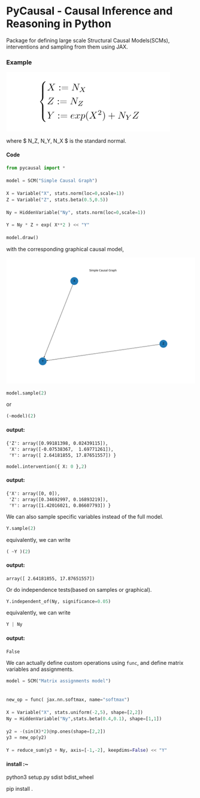 # PyCausal - Causal Inference and Reasoning in Python
Package for defining large scale Structural Causal Models(SCMs), interventions and sampling from them using JAX.

### Example

![alt text](https://github.com/goncalorafaria/PyCausal/blob/master/eq.PNG)

where $ N_Z, N_Y, N_X $ is the standard normal.
#### Code
```python
from pycausal import *

model = SCM("Simple Causal Graph")

X = Variable("X", stats.norm(loc=0,scale=1))
Z = Variable("Z", stats.beta(0.5,0.5))

Ny = HiddenVariable("Ny", stats.norm(loc=0,scale=1))

Y = Ny * Z + exp( X**2 ) << "Y"

model.draw()
```
with the corresponding graphical causal model, 

![alt text](https://github.com/goncalorafaria/PyCausal/blob/master/cimg.png)

```python
model.sample(2)
```

or 

```python
(~model)(2)
```

#### output:
```
{'Z': array([0.99181398, 0.02439115]), 
 'X': array([-0.07538367,  1.69771261]), 
 'Y': array([ 2.64181855, 17.87651557]) }
```

```python
model.intervention({ X: 0 },2)
```

#### output:
```
{'X': array([0, 0]), 
 'Z': array([0.34692997, 0.16893219]),
 'Y': array([1.42016021, 0.86607793]) }
 ```

We can also sample specific variables instead of the full model.

```python
Y.sample(2)
```
equivalently, we can write
```python
( ~Y )(2)
```
#### output:
```
array([ 2.64181855, 17.87651557])
```

Or do independence tests(based on samples or graphical). 

```python
Y.independent_of(Ny, significance=0.05)
```
equivalently, we can write
```python
Y | Ny
```
#### output:
```
False
```
We can actually define custom operations using ```func```, and define matrix variables and assignments. 

```python
model = SCM("Matrix assignments model")


new_op = func( jax.nn.softmax, name="softmax")

X = Variable("X", stats.uniform(-2,5), shape=[2,2])
Ny = HiddenVariable("Ny",stats.beta(0.4,0.1), shape=[1,1])

y2 = -(sin(X)*2)@np.ones(shape=[2,2])
y3 = new_op(y2)

Y = reduce_sum(y3 + Ny, axis=[-1,-2], keepdims=False) << "Y"

```

#### install :~
python3 setup.py sdist bdist_wheel

pip install .
